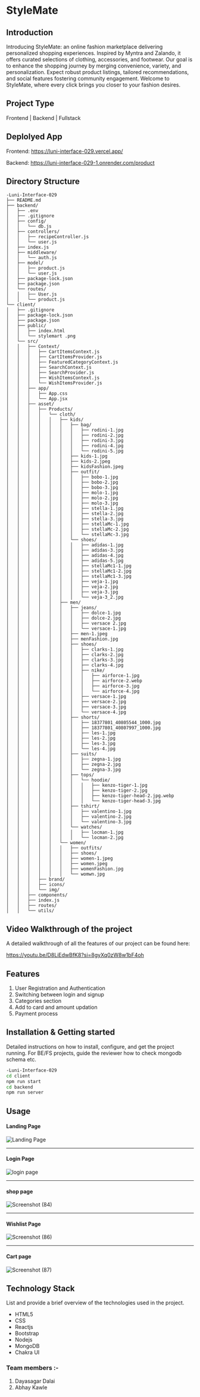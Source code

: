 # StyleMate

## Introduction
Introducing StyleMate: an online fashion marketplace delivering personalized shopping experiences. Inspired by Myntra and Zalando, it offers curated selections of clothing, accessories, and footwear. Our goal is to enhance the shopping journey by merging convenience, variety, and personalization. Expect robust product listings, tailored recommendations, and social features fostering community engagement. Welcome to StyleMate, where every click brings you closer to your fashion desires.
## Project Type
Frontend | Backend | Fullstack

## Deplolyed App
Frontend: https://luni-interface-029.vercel.app/

Backend: https://luni-interface-029-1.onrender.com/product

## Directory Structure
```
-Luni-Interface-029
├── README.md
├── backend/
│   ├── .env
│   ├── .gitignore
│   ├── config/
│   │   └── db.js
│   ├── controllers/
│   │   ├── recipeController.js
│   │   └── user.js
│   ├── index.js
│   ├── middleware/
│   │   └── auth.js
│   ├── model/
│   │   ├── product.js
│   │   └── user.js
│   ├── package-lock.json
│   ├── package.json
│   └── routes/
│   │   ├── User.js
│   │   └── product.js
└── client/
│   ├── .gitignore
│   ├── package-lock.json
│   ├── package.json
│   ├── public/
│   │   ├── index.html
│   │   └── stylemart .png
│   └── src/
│   │   ├── Context/
│   │   │   ├── CartItemsContext.js
│   │   │   ├── CartItemsProvider.js
│   │   │   ├── FeaturedCategoryContext.js
│   │   │   ├── SearchContext.js
│   │   │   ├── SearchProvider.js
│   │   │   ├── WishItemsContext.js
│   │   │   └── WishItemsProvider.js
│   │   ├── app/
│   │   │   ├── App.css
│   │   │   └── App.jsx
│   │   ├── asset/
│   │   │   ├── Products/
│   │   │   │   └── cloth/
│   │   │   │   │   ├── kids/
│   │   │   │   │   │   ├── bag/
│   │   │   │   │   │   │   ├── rodini-1.jpg
│   │   │   │   │   │   │   ├── rodini-2.jpg
│   │   │   │   │   │   │   ├── rodini-3.jpg
│   │   │   │   │   │   │   ├── rodini-4.jpg
│   │   │   │   │   │   │   └── rodini-5.jpg
│   │   │   │   │   │   ├── kids-1.jpg
│   │   │   │   │   │   ├── kids-2.jpeg
│   │   │   │   │   │   ├── kidsFashion.jpeg
│   │   │   │   │   │   ├── outfit/
│   │   │   │   │   │   │   ├── bobo-1.jpg
│   │   │   │   │   │   │   ├── bobo-2.jpg
│   │   │   │   │   │   │   ├── bobo-3.jpg
│   │   │   │   │   │   │   ├── molo-1.jpg
│   │   │   │   │   │   │   ├── molo-2.jpg
│   │   │   │   │   │   │   ├── molo-3.jpg
│   │   │   │   │   │   │   ├── stella-1.jpg
│   │   │   │   │   │   │   ├── stella-2.jpg
│   │   │   │   │   │   │   ├── stella-3.jpg
│   │   │   │   │   │   │   ├── stellaMc-1.jpg
│   │   │   │   │   │   │   ├── stellaMc-2.jpg
│   │   │   │   │   │   │   └── stellaMc-3.jpg
│   │   │   │   │   │   └── shoes/
│   │   │   │   │   │   │   ├── adidas-1.jpg
│   │   │   │   │   │   │   ├── adidas-3.jpg
│   │   │   │   │   │   │   ├── adidas-4.jpg
│   │   │   │   │   │   │   ├── adidas-5.jpg
│   │   │   │   │   │   │   ├── stellaMc1-1.jpg
│   │   │   │   │   │   │   ├── stellaMc1-2.jpg
│   │   │   │   │   │   │   ├── stellaMc1-3.jpg
│   │   │   │   │   │   │   ├── veja-1.jpg
│   │   │   │   │   │   │   ├── veja-2.jpg
│   │   │   │   │   │   │   ├── veja-3.jpg
│   │   │   │   │   │   │   └── veja-3_2.jpg
│   │   │   │   │   ├── men/
│   │   │   │   │   │   ├── jeans/
│   │   │   │   │   │   │   ├── dolce-1.jpg
│   │   │   │   │   │   │   ├── dolce-2.jpg
│   │   │   │   │   │   │   ├── versace 2.jpg
│   │   │   │   │   │   │   └── versace-1.jpg
│   │   │   │   │   │   ├── men-1.jpeg
│   │   │   │   │   │   ├── menFashion.jpg
│   │   │   │   │   │   ├── shoes/
│   │   │   │   │   │   │   ├── clarks-1.jpg
│   │   │   │   │   │   │   ├── clarks-2.jpg
│   │   │   │   │   │   │   ├── clarks-3.jpg
│   │   │   │   │   │   │   ├── clarks-4.jpg
│   │   │   │   │   │   │   ├── nike/
│   │   │   │   │   │   │   │   ├── airforce-1.jpg
│   │   │   │   │   │   │   │   ├── airforce-2.webp
│   │   │   │   │   │   │   │   ├── airforce-3.jpg
│   │   │   │   │   │   │   │   └── airforce-4.jpg
│   │   │   │   │   │   │   ├── versace-1.jpg
│   │   │   │   │   │   │   ├── versace-2.jpg
│   │   │   │   │   │   │   ├── versace-3.jpg
│   │   │   │   │   │   │   └── versace-4.jpg
│   │   │   │   │   │   ├── shorts/
│   │   │   │   │   │   │   ├── 18377801_40805544_1000.jpg
│   │   │   │   │   │   │   ├── 18377801_40807997_1000.jpg
│   │   │   │   │   │   │   ├── les-1.jpg
│   │   │   │   │   │   │   ├── les-2.jpg
│   │   │   │   │   │   │   ├── les-3.jpg
│   │   │   │   │   │   │   └── les-4.jpg
│   │   │   │   │   │   ├── suits/
│   │   │   │   │   │   │   ├── zegna-1.jpg
│   │   │   │   │   │   │   ├── zegna-2.jpg
│   │   │   │   │   │   │   └── zegna-3.jpg
│   │   │   │   │   │   ├── tops/
│   │   │   │   │   │   │   └── hoodie/
│   │   │   │   │   │   │   │   ├── kenzo-tiger-1.jpg
│   │   │   │   │   │   │   │   ├── kenzo-tiger-2.jpg
│   │   │   │   │   │   │   │   ├── kenzo-tiger-head-2.jpg.webp
│   │   │   │   │   │   │   │   └── kenzo-tiger-head-3.jpg
│   │   │   │   │   │   ├── tshirt/
│   │   │   │   │   │   │   ├── valentino-1.jpg
│   │   │   │   │   │   │   ├── valentino-2.jpg
│   │   │   │   │   │   │   └── valentino-3.jpg
│   │   │   │   │   │   └── watches/
│   │   │   │   │   │   │   ├── locman-1.jpg
│   │   │   │   │   │   │   └── locman-2.jpg
│   │   │   │   │   └── women/
│   │   │   │   │   │   ├── outfits/
│   │   │   │   │   │   ├── shoes/
│   │   │   │   │   │   ├── women-1.jpeg
│   │   │   │   │   │   ├── women.jpeg
│   │   │   │   │   │   ├── womenFashion.jpg
│   │   │   │   │   │   └── womwn.jpg
│   │   │   ├── brand/
│   │   │   ├── icons/
│   │   │   └── img/
│   │   ├── components/
│   │   ├── index.js
│   │   ├── routes/
│   │   └── utils/
```

## Video Walkthrough of the project
A detailed walkthrough of all the features of our project can be found here:

https://youtu.be/D8LiEdwBfK8?si=8gyXq0zW8w1bF4oh

## Features

1. User Registration and Authentication
2. Switching between login and signup
3. Categories section
4. Add to card and amount updation
5. Payment process


## Installation & Getting started
Detailed instructions on how to install, configure, and get the project running. For BE/FS projects, guide the reviewer how to check mongodb schema etc.

```bash
-Luni-Interface-029
cd client
npm run start
cd backend
npm run server
```

## Usage

#### Landing Page
![Landing Page](https://github.com/Dayasagar301/-Luni-Interface-029/assets/132691000/f8b0a866-60c0-4cd4-beca-b97bee828fb5)



<hr>

#### Login Page
![login page](https://github.com/Dayasagar301/-Luni-Interface-029/assets/132691000/21918f8e-d664-4b6c-9670-89ad435df313)



<hr>

#### shop page
![Screenshot (84)](https://github.com/Dayasagar301/-Luni-Interface-029/assets/132691000/272b764d-6a11-4fe2-be0f-96464997ed15)



<hr>

#### Wishlist Page
![Screenshot (86)](https://github.com/Dayasagar301/-Luni-Interface-029/assets/132691000/6c920fc8-3743-493d-b20f-6438af111565)



<hr>

#### Cart page
![Screenshot (87)](https://github.com/Dayasagar301/-Luni-Interface-029/assets/132691000/2c406651-ac56-4044-89dd-d3283c534e8a)



## Technology Stack
List and provide a brief overview of the technologies used in the project.

- HTML5
- CSS
- Reactjs
- Bootstrap
- Nodejs
- MongoDB
- Chakra UI

### Team members :-


1. Dayasagar Dalai
2. Abhay Kawle

